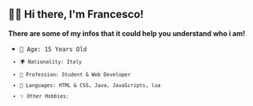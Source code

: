 ## 👋🏼 Hi there, I'm Francesco!<br>

**There are some of my infos that it could help you understand who i am!**<br>

- <code>🎂 Age: 15 Years Old<code><br>
- 🌍 Nationality: Italy<br>
- 👀 Profession: Student & Web Developer<br>
- 📃 Languages: HTML & CSS, Java, JavaScripts, lua<br>
- ✨ Other Hobbies: 
